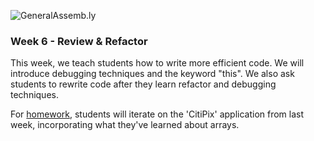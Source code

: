 ![GeneralAssemb.ly](https://github.com/generalassembly/ga-ruby-on-rails-for-devs/raw/master/images/ga.png "GeneralAssemb.ly")

### Week 6 - Review & Refactor

This week, we teach students how to write more efficient code. We will introduce debugging techniques and the keyword "this". We also ask students to rewrite code after they learn refactor and debugging techniques.

For [homework](Assignment/README.md), students will iterate on the 'CitiPix' application from last week, incorporating what they've learned about arrays.
